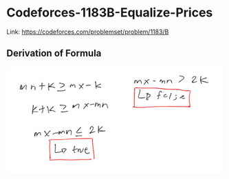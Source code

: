 # Codeforces-1183B-Equalize-Prices
Link: https://codeforces.com/problemset/problem/1183/B
## Derivation of Formula
![](vis.png)
